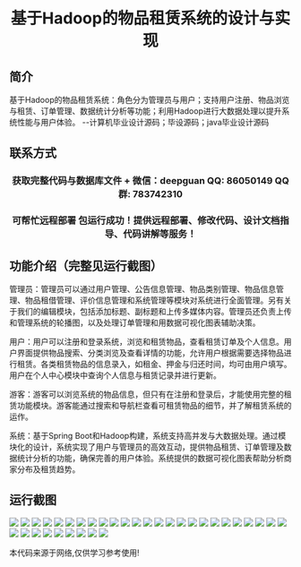 <p><h1 align="center">基于Hadoop的物品租赁系统的设计与实现</h1></p>

## 简介
基于Hadoop的物品租赁系统：角色分为管理员与用户；支持用户注册、物品浏览与租赁、订单管理、数据统计分析等功能；利用Hadoop进行大数据处理以提升系统性能与用户体验。    --计算机毕业设计源码；毕设源码；java毕业设计源码


## 联系方式
<p><h3 align="center">获取完整代码与数据库文件 + 微信：deepguan QQ: 86050149 QQ群: 783742310</h3></p>
<p><h3 align="center">可帮忙远程部署 包运行成功！提供远程部署、修改代码、设计文档指导、代码讲解等服务！</h3></p>

## 功能介绍（完整见运行截图）
管理员：管理员可以通过用户管理、公告信息管理、物品类别管理、物品信息管理、物品租借管理、评价信息管理和系统管理等模块对系统进行全面管理。另有关于我们的编辑模块，包括添加标题、副标题和上传多媒体内容。管理员还负责上传和管理系统的轮播图，以及处理订单管理和用数据可视化图表辅助决策。

用户：用户可以注册和登录系统，浏览和租赁物品，查看租赁订单及个人信息。用户界面提供物品搜索、分类浏览及查看详情的功能，允许用户根据需要选择物品进行租赁。各类租赁物品的信息录入，如租金、押金与归还时间，均可由用户填写。用户在个人中心模块中查询个人信息与租赁记录并进行更新。

游客：游客可以浏览系统的物品信息，但只有在注册和登录后，才能使用完整的租赁功能模块。游客能通过搜索和导航栏查看可租赁物品的细节，并了解租赁系统的运作。

系统：基于Spring Boot和Hadoop构建，系统支持高并发与大数据处理。通过模块化的设计，系统实现了用户与管理员的高效互动，提供物品租赁、订单管理及数据统计分析的功能，确保完善的用户体验。系统提供的数据可视化图表帮助分析商家分布及租赁趋势。


## 运行截图
![](img/001.jpg)
![](img/002.jpg)
![](img/003.jpg)
![](img/004.jpg)
![](img/005.jpg)
![](img/006.jpg)
![](img/007.jpg)
![](img/008.jpg)
![](img/009.jpg)
![](img/010.jpg)
![](img/011.jpg)
![](img/012.jpg)
![](img/013.jpg)
![](img/014.jpg)
![](img/015.jpg)
![](img/016.jpg)
![](img/017.jpg)
![](img/018.jpg)
![](img/019.jpg)
![](img/020.jpg)
![](img/021.jpg)
![](img/022.jpg)
![](img/023.jpg)
![](img/024.jpg)
![](img/025.jpg)
![](img/026.jpg)
![](img/027.jpg)
![](img/028.jpg)
![](img/029.jpg)
![](img/030.jpg)
![](img/031.jpg)
![](img/032.jpg)
![](img/033.jpg)
![](img/034.jpg)

<p>本代码来源于网络,仅供学习参考使用!</p>
